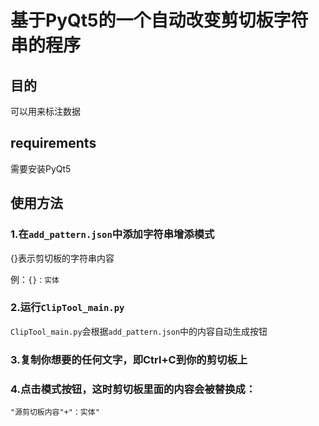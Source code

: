 # 基于PyQt5的一个自动改变剪切板字符串的程序

## 目的
可以用来标注数据

## requirements
需要安装PyQt5

## 使用方法

### 1.在`add_pattern.json`中添加字符串增添模式
{}表示剪切板的字符串内容

例：`{}：实体`

### 2.运行`ClipTool_main.py`

`ClipTool_main.py`会根据`add_pattern.json`中的内容自动生成按钮

### 3.复制你想要的任何文字，即Ctrl+C到你的剪切板上

### 4.点击模式按钮，这时剪切板里面的内容会被替换成：

 `"源剪切板内容"+"：实体"`
